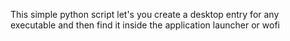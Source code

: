This simple python script let's you create a desktop entry for any executable and then find it inside the application launcher or wofi
